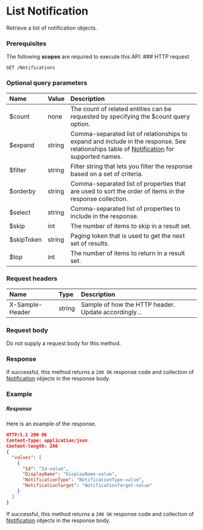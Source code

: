 # List Notification

Retrieve a list of notification objects.
### Prerequisites
The following **scopes** are required to execute this API: ### HTTP request
<!-- { "blockType": "ignored" } -->
```http
GET /Notifications
```
### Optional query parameters
|Name|Value|Description|
|:---------------|:--------|:-------|
|$count|none|The count of related entities can be requested by specifying the $count query option.|
|$expand|string|Comma-separated list of relationships to expand and include in the response. See relationships table of [Notification](../resources/notification.md) for supported names. |
|$filter|string|Filter string that lets you filter the response based on a set of criteria.|
|$orderby|string|Comma-separated list of properties that are used to sort the order of items in the response collection.|
|$select|string|Comma-separated list of properties to include in the response.|
|$skip|int|The number of items to skip in a result set.|
|$skipToken|string|Paging token that is used to get the next set of results.|
|$top|int|The number of items to return in a result set.|

### Request headers
| Name       | Type | Description|
|:-----------|:------|:----------|
| X-Sample-Header  | string  | Sample of how the HTTP header. Update accordingly...|

### Request body
Do not supply a request body for this method.
### Response
If successful, this method returns a `200 OK` response code and collection of [Notification](../resources/notification.md) objects in the response body.
### Example
##### Response
Here is an example of the response.
<!-- {
  "blockType": "response",
  "truncated": false,
  "@odata.type": "notifications"
} -->
```json
HTTP/1.1 200 OK
Content-type: application/json
Content-length: 206
{
  "values": [
    {
      "Id": "Id-value",
      "DisplayName": "DisplayName-value",
      "NotificationType": "NotificationType-value",
      "NotificationTarget": "NotificationTarget-value"
    }
  ]
}
```
If successful, this method returns a `200 OK` response code and collection of [Notification](../resources/notification.md) objects in the response body.

<!-- uuid: 90a8e9e6-331b-4d7b-80a8-75cac1808f70
2015-10-15 04:04:57 UTC -->
<!-- {
  "type": "#page.annotation",
  "description": "List Notification",
  "keywords": "",
  "section": "documentation",
  "tocPath": ""
}-->